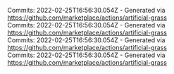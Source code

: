 Commits: 2022-02-25T16:56:30.054Z - Generated via https://github.com/marketplace/actions/artificial-grass
<br>
Commits: 2022-02-25T16:56:30.054Z - Generated via https://github.com/marketplace/actions/artificial-grass
<br>
Commits: 2022-02-25T16:56:30.054Z - Generated via https://github.com/marketplace/actions/artificial-grass
<br>
Commits: 2022-02-25T16:56:30.054Z - Generated via https://github.com/marketplace/actions/artificial-grass
<br>
